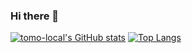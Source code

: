 ### Hi there 👋

[![tomo-local's GitHub stats](https://github-readme-stats.vercel.app/api?username=tomo-local&theme=vue-dark&show_icons=true)](https://github.com/mo-ri-regen/github-readme-stats)
[![Top Langs](https://github-readme-stats.vercel.app/api/top-langs/?username=tomo-local&theme=vue-dark&show_icons=true&layout=compact)](https://github.com/mo-ri-regen/github-readme-stats)
